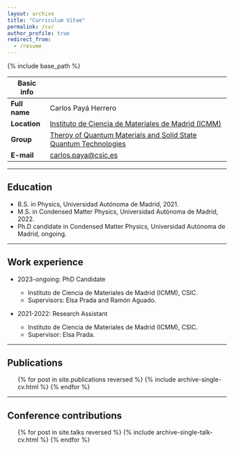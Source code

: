 ```yaml
---
layout: archive
title: "Curriculum Vitae"
permalink: /cv/
author_profile: true
redirect_from:
  - /resume
---
```


{% include base_path %}


| **Basic info**   |                                                                                                  |
| --               | --                                                                                               |
| **Full name**    | Carlos Payá Herrero                                                                              | 
| **Location**     | [Instituto de Ciencia de Materiales de Madrid (ICMM)](https://www.icmm.csic.es/)                 |
| **Group**        | [Theroy of Quantum Materials and Solid State Quantum Technologies](https://wp.icmm.csic.es/tqe/) |
| **E-mail**       | [carlos.paya@csic.es](mailto:carlos.paya@csic.es) |

***

## Education

* B.S. in Physics, Universidad Autónoma de Madrid, 2021.
* M.S. in Condensed Matter Physics, Universidad Autónoma de Madrid, 2022.
* Ph.D candidate in Condensed Matter Physics, Universidad Autónoma de Madrid, ongoing.

***

## Work experience

* 2023-ongoing: PhD Candidate
  * Instituto de Ciencia de Materiales de Madrid (ICMM), CSIC.
  * Supervisors: Elsa Prada and Ramón Aguado.

* 2021-2022: Research Assistant
  * Instituto de Ciencia de Materiales de Madrid (ICMM), CSIC.
  * Supervisor: Elsa Prada.
  
***

## Publications

  <ul style="list-style: none;">{% for post in site.publications reversed %}
    {% include archive-single-cv.html %}
  {% endfor %}</ul>

***

## Conference contributions

  <ul style="list-style: none;">{% for post in site.talks reversed %}
    {% include archive-single-talk-cv.html %}
  {% endfor %}</ul>

